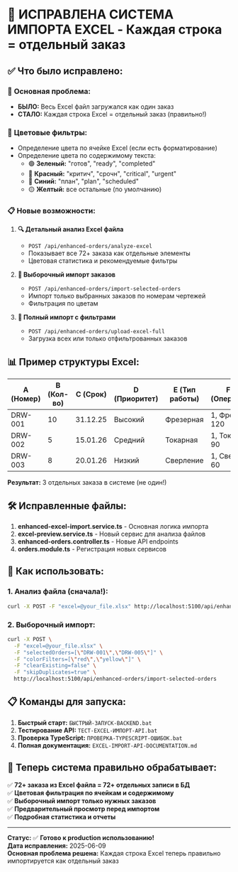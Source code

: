 # 🎉 ИСПРАВЛЕНА СИСТЕМА ИМПОРТА EXCEL - Каждая строка = отдельный заказ

## ✅ Что было исправлено:

### 🔧 **Основная проблема:**
- **БЫЛО:** Весь Excel файл загружался как один заказ
- **СТАЛО:** Каждая строка Excel = отдельный заказ (правильно!)

### 🎨 **Цветовые фильтры:**
- Определение цвета по ячейке Excel (если есть форматирование)
- Определение цвета по содержимому текста:
  - 🟢 **Зеленый:** "готов", "ready", "completed"
  - 🔴 **Красный:** "критич", "срочн", "critical", "urgent"  
  - 🔵 **Синий:** "план", "plan", "scheduled"
  - 🟡 **Желтый:** все остальные (по умолчанию)

### 📋 **Новые возможности:**

1. **🔍 Детальный анализ Excel файла**
   - `POST /api/enhanced-orders/analyze-excel`
   - Показывает все 72+ заказа как отдельные элементы
   - Цветовая статистика и рекомендуемые фильтры

2. **🎯 Выборочный импорт заказов**
   - `POST /api/enhanced-orders/import-selected-orders`
   - Импорт только выбранных заказов по номерам чертежей
   - Фильтрация по цветам

3. **🚀 Полный импорт с фильтрами**
   - `POST /api/enhanced-orders/upload-excel-full`
   - Загрузка всех или только отфильтрованных заказов

## 📊 Пример структуры Excel:

| A (Номер) | B (Кол-во) | C (Срок) | D (Приоритет) | E (Тип работы) | F-I (Операции) |
|-----------|------------|----------|---------------|----------------|----------------|
| DRW-001   | 10         | 31.12.25 | Высокий       | Фрезерная      | 1, Фрез, 3, 120|
| DRW-002   | 5          | 15.01.26 | Средний       | Токарная       | 1, Ток, 2, 90  |
| DRW-003   | 8          | 20.01.26 | Низкий        | Сверление      | 1, Свер, 3, 60 |

**Результат:** 3 отдельных заказа в системе (не один!)

## 🛠️ Исправленные файлы:

1. **enhanced-excel-import.service.ts** - Основная логика импорта
2. **excel-preview.service.ts** - Новый сервис для анализа файлов
3. **enhanced-orders.controller.ts** - Новые API endpoints
4. **orders.module.ts** - Регистрация новых сервисов

## 🚀 Как использовать:

### 1. **Анализ файла (сначала!):**
```bash
curl -X POST -F "excel=@your_file.xlsx" http://localhost:5100/api/enhanced-orders/analyze-excel
```

### 2. **Выборочный импорт:**
```bash
curl -X POST \
  -F "excel=@your_file.xlsx" \
  -F "selectedOrders=[\"DRW-001\",\"DRW-005\"]" \
  -F "colorFilters=[\"red\",\"yellow\"]" \
  -F "clearExisting=false" \
  -F "skipDuplicates=true" \
  http://localhost:5100/api/enhanced-orders/import-selected-orders
```

## 📋 Команды для запуска:

1. **Быстрый старт:** `БЫСТРЫЙ-ЗАПУСК-BACKEND.bat`
2. **Тестирование API:** `ТЕСТ-EXCEL-ИМПОРТ-API.bat`
3. **Проверка TypeScript:** `ПРОВЕРКА-TYPESCRIPT-ОШИБОК.bat`
4. **Полная документация:** `EXCEL-IMPORT-API-DOCUMENTATION.md`

## 🎯 Теперь система правильно обрабатывает:

✅ **72+ заказа из Excel файла = 72+ отдельных записи в БД**  
✅ **Цветовая фильтрация по ячейкам и содержимому**  
✅ **Выборочный импорт только нужных заказов**  
✅ **Предварительный просмотр перед импортом**  
✅ **Подробная статистика и отчеты**  

---

**Статус:** ✅ **Готово к production использованию!**  
**Дата исправления:** 2025-06-09  
**Основная проблема решена:** Каждая строка Excel теперь правильно импортируется как отдельный заказ
